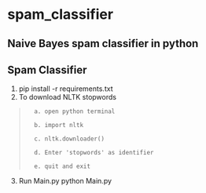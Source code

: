 # spam_classifier
Naive Bayes spam classifier in python
----------------------------------------------------------------------------
Spam Classifier
----------------------------------------------------------------------------
1. pip install -r requirements.txt
2. To download NLTK stopwords 
>    	a. open python terminal
>	
>    	b. import nltk
>	
>   	c. nltk.downloader()
>	
>    	d. Enter 'stopwords' as identifier
>	
>    	e. quit and exit
	
3. Run Main.py
    python Main.py
